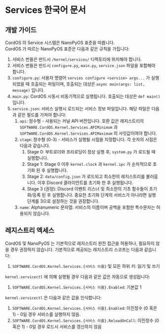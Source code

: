 # Services 한국어 문서

## 개발 가이드
CordOS 의 Service 시스템은 NanoPyOS 표준을 따릅니다. <br> 
CordOS 가 따르는 NanoPyOS 표준은 다음과 같은 규칙을 가집니다:

1. 서비스 번들은 반드시 `/kernel/services/` 디렉토리에 위치해야 합니다.
2. 서비스 번들은 반드시 `configure.py`, `main.py`, `service.json` 파일을 포함해야 합니다.
3. `configure.py`: 사용자 명령어 `servies configure <service> args...` 가 실행되었을 때 호출되는 파일이며, 호출되는 대상은 `async main(args: list, message)` 입니다.
4. `main.py`: CordOS 시동시 비동기적으로 실행됩니다. 호출되는 대상은 `def main()` 입니다.
5. `service.json`: 서비스 실행시 로드되는 서비스 정보 파일입니다. 해당 파일은 다음과 같은 필드를 가져야 합니다:
   1. `api`: 정수형 - 사용되는 커널 API 버전입니다. 호환 값은 레지스트리의 `SOFTWARE.CordOS.Kernel.Services.APIMinimum` 과 `SOFTWARE.CordOS.Kernel.Services.APIMaximum` 의 사잇값이여야 합니다.
   2. `stage`: 정수형 (0-3) - 서비스가 실행될 시점을 지정합니다. 각 숫자의 시점은 다음과 같습니다.
      1. Stage 0: 부트로더와 프리로딩이 정상 실행 후, `system.py` 가 로드될 때 실행합니다.
      2. Stage 1: Stage 0 이후 `kernel.clock` 과 `kernel.ipc` 가 순차적으로 초기화 된 후 실행합니다.
      3. Stage 2: `data/config.json` 가 로드되고 최소한의 레지스트리를 불러옵니다. 이후 Discord 클라이언트를 초기화 한 후 실행됩니다.
      4. Stage 3 (권장): Discord 이벤트 리스너 및 최소한의 기초 함수들이 초기화/등록 된 후 실행합니다. 중요한 초기화 단계의 서비스가 아니라면 실행 단계를 3으로 설정하는 것을 권장합니다.
   3. `name`: Alphanumeric 문자열: 서비스의 이름이며 공백을 포함한 특수문자는 허용되지 않습니다.



## 레지스트리 엑세스

CordOS 및 NanoPyOS 는 기본적으로 레지스트리 완전 접근을 허용하나, 필요하지 않을 경우 권장하지 않습니다. 기본적으로 제공되는 레지스트리 스코프는 다음과 같습니다:

1. `SOFTWARE.CordOS.Kernel.Services.{서비스 이름}` 및 모든 하위 키: 읽기 및 쓰기

`kernel.servicectl` 에 의해 실행될 경우 다음과 같은 값은 자동으로 생성됩니다:

1. `SOFTWARE.CordOS.Kernel.Services.{서비스 이름}.Enabled`: 기본값 1

`kernel.servicectl` 은 다음과 같은 값을 인식합니다:

1. `SOFTWARE.CordOS.Kernel.Services.{서비스 이름}.Enabled`: 이진정수 (0 혹은 1) - 0일 경우 서비스를 실행하지 않음.
2. `SOFTWARE.CordOS.Kernel.Services.{서비스 이름}.ReloadOnCall`: 이진정수 (0 혹은 1) - 0일 경우 로드시 서비스를 갱신하지 않음


